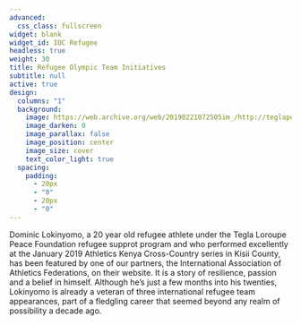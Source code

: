 ```yaml
---
advanced:
  css_class: fullscreen
widget: blank
widget_id: IOC Refugee
headless: true
weight: 30
title: Refugee Olympic Team Initiatives
subtitle: null
active: true
design:
  columns: "1"
  background:
    image: https://web.archive.org/web/20190221072505im_/http://teglapeacefoundation.org/wp-content/uploads/2019/01/4e2c2e0e-6298-45e6-920e-706b36dfc61d.jpg
    image_darken: 0
    image_parallax: false
    image_position: center
    image_size: cover
    text_color_light: true
  spacing:
    padding:
      - 20px
      - "0"
      - 20px
      - "0"
---
```

Dominic Lokinyomo, a 20 year old refugee athlete under the Tegla Loroupe Peace Foundation refugee supprot program and who performed excellently at the January 2019 Athletics Kenya Cross-Country series in Kisii County, has been featured by one of our partners, the International Association of Athletics Federations, on their website. It is a story of resilience, passion and a belief in himself. Although he’s just a few months into his twenties, Lokinyomo is already a veteran of three international refugee team appearances, part of a fledgling career that seemed beyond any realm of possibility a decade ago.